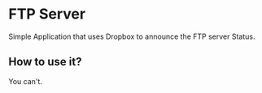FTP Server
==========

Simple Application that uses Dropbox to announce the FTP server Status.

How to use it?
--------------
You can't.